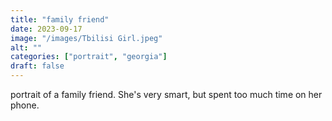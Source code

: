 ```yaml
---
title: "family friend"
date: 2023-09-17
image: "/images/Tbilisi Girl.jpeg"
alt: ""
categories: ["portrait", "georgia"]
draft: false
---
```


portrait of a family friend. She's very smart, but spent too much time on her phone.